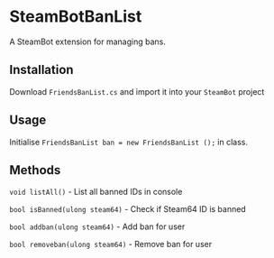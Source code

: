SteamBotBanList
=========

A SteamBot extension for managing bans.

Installation
----
Download `FriendsBanList.cs` and import it into your `SteamBot` project


Usage
-----------
Initialise `FriendsBanList ban = new FriendsBanList ();` in class.

Methods
--------------
`void listAll()` - List all banned IDs in console

`bool isBanned(ulong steam64)` - Check if Steam64 ID is banned

`bool addban(ulong steam64)` - Add ban for user

`bool removeban(ulong steam64)` - Remove ban for user